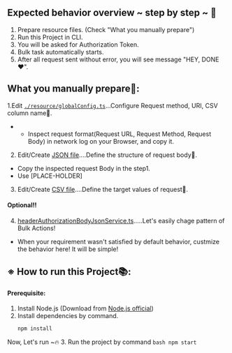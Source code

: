 ## Expected behavior overview ~ step by step ~ 📝
1. Prepare resource files. (Check "What you manually prepare")
2. Run this Project in CLI.
3. You will be asked for Authorization Token.
4. Bulk task automatically starts.
5. After all request sent without error, you will see message "HEY, DONE❤️".



##



## What you manually prepare📝:
1.Edit [`./resource/globalConfig.ts`](https://github.com/hibiki-shibata/bulk-action-for-daily-task-automation/blob/main/resource/globalConfig.ts)...Configure Request method, URI, CSV column name🔧.
- - Inspect request format(Request URL, Request Method, Request Body) in network log on your Browser, and copy it.

2. Edit/Create [JSON file](https://github.com/hibiki-shibata/bulk-action-for-daily-task-automation/blob/main/resource/request-body.json)....Define the structure of request body📝.
  - Copy the inspected request Body in the step1.
  - Use [PLACE-HOLDER]
   
3. Edit/Create [CSV file](https://github.com/hibiki-shibata/bulk-action-for-daily-task-automation/blob/main/resource/target-values.csv)....Define the target values of request📝.

#### Optional‼️
4. [headerAuthorizationBodyJsonService.ts](https://github.com/hibiki-shibata/bulk-action-for-daily-task-automation/blob/main/src/service/headerAuthorizationBodyJsonService.ts).....Let's easily chage pattern of Bulk Actions!
- When your requirement wasn't satisfied by default behavior, custmize the behavior here! It will be simple!



##


##  ※ How to run this Project📚:
#### Prerequisite:
1. Install Node.js (Download from [Node.js official](https://nodejs.org/en/download))
2. Install dependencies by command.
    ```bash 
    npm install
    ```
Now, Let's run ~🔥
3. Run the project by command
    ```bash
    npm start
    ```







